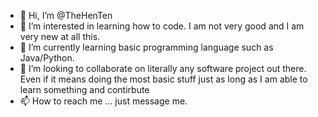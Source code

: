 - 👋 Hi, I’m @TheHenTen
- 👀 I’m interested in learning how to code. I am not very good and I am very new at all this.
- 🌱 I’m currently learning basic programming language such as Java/Python.
- 💞️ I’m looking to collaborate on literally any software project out there. Even if it means doing the most basic stuff just as long as I am able to learn something and contirbute
- 📫 How to reach me ... just message me.
